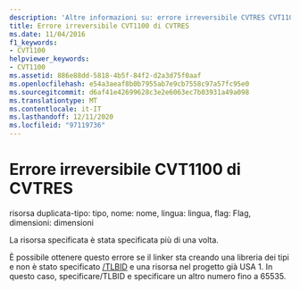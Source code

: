 ```yaml
---
description: 'Altre informazioni su: errore irreversibile CVTRES CVT1100'
title: Errore irreversibile CVT1100 di CVTRES
ms.date: 11/04/2016
f1_keywords:
- CVT1100
helpviewer_keywords:
- CVT1100
ms.assetid: 886e88dd-5818-4b5f-84f2-d2a3d75f0aaf
ms.openlocfilehash: e54a3aeaf8b0b7955ab7e9cb7558c97a57fc95e0
ms.sourcegitcommit: d6af41e42699628c3e2e6063ec7b03931a49a098
ms.translationtype: MT
ms.contentlocale: it-IT
ms.lasthandoff: 12/11/2020
ms.locfileid: "97119736"
---
```

# <a name="cvtres-fatal-error-cvt1100"></a>Errore irreversibile CVT1100 di CVTRES

risorsa duplicata-tipo: tipo, nome: nome, lingua: lingua, flag: Flag, dimensioni: dimensioni

La risorsa specificata è stata specificata più di una volta.

È possibile ottenere questo errore se il linker sta creando una libreria dei tipi e non è stato specificato [/TLBID](../../build/reference/tlbid-specify-resource-id-for-typelib.md) e una risorsa nel progetto già USA 1. In questo caso, specificare/TLBID e specificare un altro numero fino a 65535.
